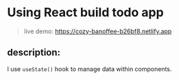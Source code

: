 # Using React build todo app
> live demo: https://cozy-banoffee-b26bf8.netlify.app

## description:
I use ```useState()``` hook to manage data within components.
